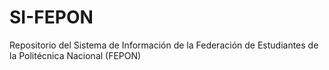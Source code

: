# SI-FEPON

Repositorio del Sistema de Información de la Federación de Estudiantes de la Politécnica Nacional (FEPON)
